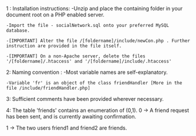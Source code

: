1 : Installation instructions:
    -Unzip and place the containing folder in your document root on a PHP enabled server.
    
    -Import the file - socialNetwork.sql onto your preferred MySQL database.
    
    -[IMPORTANT] Alter the file /[foldername]/include/newCon.php . Further instruction are provided in the file itself.
    
    -[IMPORTANT] On a non-Apache server, delete the files '/[foldername]/.htaccess' and '/[foldername]/include/.htaccess'
    

2: Naming convention :
    -Most variable names are self-explanatory.
    
    -Variable 'fr' is an object of the class friendHandler [More in the file /include/friendHandler.php] 
    

3: Sufficient comments have been provided wherever necessary. 

4: The table 'friends' contains an enumeration of (0,1).
   0 -> A friend request has been sent, and is currently awaiting confirmation.
   
   1 -> The two users friend1 and friend2 are friends. 
